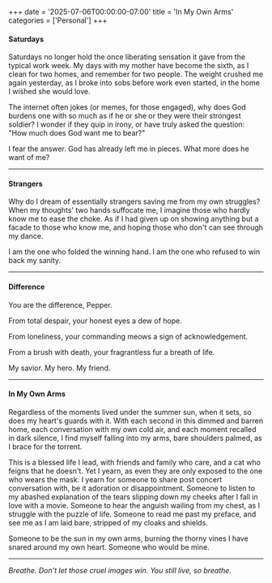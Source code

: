 +++
date = '2025-07-06T00:00:00-07:00'
title = 'In My Own Arms'
categories = ['Personal']
+++

#### Saturdays

Saturdays no longer hold the once liberating sensation it gave from the typical work week. My days with my mother have become the sixth, as I clean for two homes, and remember for two people. The weight crushed me again yesterday, as I broke into sobs before work even started, in the home I wished she would love. 

The internet often jokes (or memes, for those engaged), why does God burdens one with so much as if he or she or they were their strongest soldier? I wonder if they quip in irony, or have truly asked the question: "How much does God want me to bear?"

I fear the answer. God has already left me in pieces. What more does he want of me?

---

#### Strangers

Why do I dream of essentially strangers saving me from my own struggles? When my thoughts' two hands suffocate me, I imagine those who hardly know me to ease the choke. As if I had given up on showing anything but a facade to those who know me, and hoping those who don't can see through my dance. 

I am the one who folded the winning hand. I am the one who refused to win back my sanity.

---

#### Difference

You are the difference, Pepper.  

From total despair, your honest eyes a dew of hope.  

From loneliness, your commanding meows a sign of acknowledgement.  

From a brush with death, your fragrantless fur a breath of life.

My savior. My hero. My friend.  

---

#### In My Own Arms

Regardless of the moments lived under the summer sun, when it sets, so does my heart's guards with it. With each second in this dimmed and barren home, each conversation with my own cold air, and each moment recalled in dark silence, I find myself falling into my arms, bare shoulders palmed, as I brace for the torrent.

This is a blessed life I lead, with friends and family who care, and a cat who feigns that he doesn't. Yet I yearn, as even they are only exposed to the one who wears the mask. I yearn for someone to share post concert conversation with, be it adoration or disappointment. Someone to listen to my abashed explanation of the tears slipping down my cheeks after I fall in love with a movie. Someone to hear the anguish wailing from my chest, as I struggle with the puzzle of life. Someone to read me past my preface, and see me as I am laid bare, stripped of my cloaks and shields.

Someone to be the sun in my own arms, burning the thorny vines I have snared around my own heart. Someone who would be mine.

---

*Breathe. Don't let those cruel images win. You still live, so breathe.*